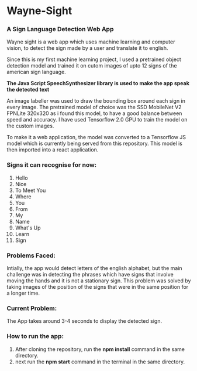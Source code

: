 # Wayne-Sight
### A Sign Language Detection Web App

Wayne sight is a web app which uses machine learning and computer vision,
to detect the sign made by a user and translate it to english.

Since this is my first machine learning project, I used a pretrained object detection model
and trained it on cutom images of upto 12 signs of the american sign language.

**The Java Script SpeechSynthesizer library is used to make the app speak the detected text**

An image labeller was used to draw the bounding box around each sign in every image.
The pretrained model of choice was the SSD MobileNet V2 FPNLite 320x320 as i found this model,
to have a good balance between speed and accuracy.
I have used Tensorflow 2.0 GPU to train the model on the custom images.

To make it a web application, the model was converted to a Tensorflow JS model
which is currently being served from this repository. This model is then imported into a react application.

### Signs it can recognise for now:
1) Hello
2) Nice
3) To Meet You
4) Where
5) You
6) From
7) My
8) Name
9) What's Up
10) Learn
11) Sign

### Problems Faced:
Intially, the app would detect letters of the english alphabet, but the main challenge was in detecting the
phrases which have signs that involve moving the hands and it is not a stationary sign.
This problem was solved by taking images of the position of the signs that were in the same position for a longer time.

### Current Problem:
The App takes around 3-4 seconds to display the detected sign.

### How to run the app:
1) After cloning the repository, run the **npm install** command in the same directory.
2) next run the **npm start** command in the terminal in the same directory.
